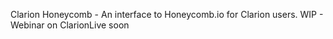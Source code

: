 Clarion Honeycomb - An interface to Honeycomb.io for Clarion users. WIP - Webinar on ClarionLive soon<tm>
